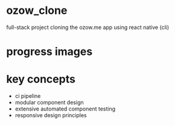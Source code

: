 # ozow_clone
full-stack project cloning the ozow.me app using react native (cli)

# progress images

# key concepts

- ci pipeline
- modular component design
- extensive automated component testing
- responsive design principles
